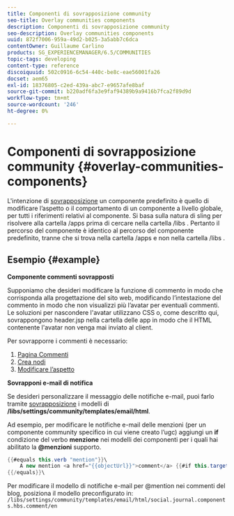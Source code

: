 ```yaml
---
title: Componenti di sovrapposizione community
seo-title: Overlay communities components
description: Componenti di sovrapposizione community
seo-description: Overlay communities components
uuid: 872f7006-959a-49d2-b025-3a5abb7c6dca
contentOwner: Guillaume Carlino
products: SG_EXPERIENCEMANAGER/6.5/COMMUNITIES
topic-tags: developing
content-type: reference
discoiquuid: 502c0916-6c54-440c-be8c-eae56001fa26
docset: aem65
exl-id: 18376805-c2ed-439a-abc7-e9657afe8baf
source-git-commit: b220adf6fa3e9faf94389b9a9416b7fca2f89d9d
workflow-type: tm+mt
source-wordcount: '246'
ht-degree: 0%

---
```


# Componenti di sovrapposizione community {#overlay-communities-components}

L&#39;intenzione di [sovrapposizione](/help/communities/client-customize.md#overlays) un componente predefinito è quello di modificare l’aspetto o il comportamento di un componente a livello globale, per tutti i riferimenti relativi al componente. Si basa sulla natura di sling per risolvere alla cartella /apps prima di cercare nella cartella /libs . Pertanto il percorso del componente è identico al percorso del componente predefinito, tranne che si trova nella cartella /apps e non nella cartella /libs .

## Esempio {#example}

**Componente commenti sovrapposti**

Supponiamo che desideri modificare la funzione di commento in modo che corrisponda alla progettazione del sito web, modificando l’intestazione del commento in modo che non visualizzi più l’avatar per eventuali commenti. Le soluzioni per nascondere l&#39;avatar utilizzano CSS o, come descritto qui, sovrappongono header.jsp nella cartella delle app in modo che il HTML contenente l&#39;avatar non venga mai inviato al client.

Per sovrapporre i commenti è necessario:

1. [Pagina Commenti](/help/communities/overlay-create-comments-page.md)
1. [Crea nodi](/help/communities/overlay-create-nodes.md)
1. [Modificare l’aspetto](/help/communities/overlay-alter-appearance.md)

**Sovrapponi e-mail di notifica**

Se desideri personalizzare il messaggio delle notifiche e-mail, puoi farlo tramite [sovrapposizione](/help/communities/client-customize.md#overlays) i modelli di **/libs/settings/community/templates/email/html**.

Ad esempio, per modificare le notifiche e-mail delle menzioni (per un componente community specifico in cui viene creato l’ugc) aggiungi un **if** condizione del verbo **menzione** nei modelli dei componenti per i quali hai abilitato la **@menzioni** supporto.

```java
{{#equals this.verb "mention"}}\
    A new mention <a href="{{objectUrl}}">comment</a> {{#if this.target.properties.[jcr:title]}}to the article "{{{target.displayName}}}" {{/if}}was added by {{{user.name}}} on {{dateUtil this.published format="EEE, d MMM yyyy HH:mm:ss z"}}.\n \
{{/equals}}\
```

Per modificare il modello di notifiche e-mail per @mention nei commenti del blog, posiziona il modello preconfigurato in: `/libs/settings/community/templates/email/html/social.journal.components.hbs.comment/en`
